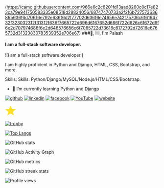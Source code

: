 (https://camo.githubusercontent.com/966e6c2c8201fd13aad8260c8c17e823ca79e941750583335e08518d28824056/68747470733a2f2f6b727573636865636f6d70616e792e636f6d2f77702d636f6e74656e742f75706c6f6164732f323032312f31312f636f7665722d696d6167652d666f722d626c6f672d6f6e2d707974686f6e2d646576656c6f7065722d73616c6172792d72616e6765732d31323830783539352e706e67)
###👋, Hi, I'm Palash
#### I am a full-stack software developer.
![I am a full-stack software developer.]

I am highly proficient in Python and Django, HTML, CSS, Bootstrap, and more.

Skills: Skills: Python/Django/MySQL/Node.js/HTML/CSS/Bootstrap.

- 🌱 I’m currently learning Python and Djangp 


[<img src='https://cdn.jsdelivr.net/npm/simple-icons@3.0.1/icons/github.svg' alt='github' height='40'>](https://github.com/palashtd)  [<img src='https://cdn.jsdelivr.net/npm/simple-icons@3.0.1/icons/linkedin.svg' alt='linkedin' height='40'>](https://www.linkedin.com/in/palashpro/)  [<img src='https://cdn.jsdelivr.net/npm/simple-icons@3.0.1/icons/facebook.svg' alt='facebook' height='40'>](https://www.facebook.com/palashtd)  [<img src='https://cdn.jsdelivr.net/npm/simple-icons@3.0.1/icons/youtube.svg' alt='YouTube' height='40'>](https://www.youtube.com/channel/ProgramingEver)  [<img src='https://cdn.jsdelivr.net/npm/simple-icons@3.0.1/icons/icloud.svg' alt='website' height='40'>](#)  

<a href='https://stars.github.com/'><img src='https://raw.githubusercontent.com/acervenky/animated-github-badges/master/assets/starbadge.gif' width='35' height='35'></a> 

[![trophy](https://github-profile-trophy.vercel.app/?username=palashtd)](https://github.com/ryo-ma/github-profile-trophy)

[![Top Langs](https://github-readme-stats.vercel.app/api/top-langs/?username=palashtd)](https://github.com/anuraghazra/github-readme-stats)

![GitHub stats](https://github-readme-stats.vercel.app/api?username=palashtd&show_icons=true)  

![GitHub Activity Graph](https://activity-graph.herokuapp.com/graph?username=palashtd)  

![GitHub metrics](https://metrics.lecoq.io/palashtd)  

![GitHub streak stats](https://streak-stats.demolab.com/?user=palashtd)  

![Profile views](https://gpvc.arturio.dev/palashtd)  
